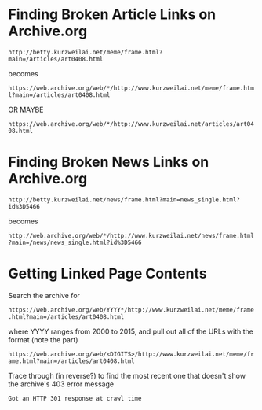 # Finding Broken Article Links on Archive.org

`http://betty.kurzweilai.net/meme/frame.html?main=/articles/art0408.html`

becomes

`https://web.archive.org/web/*/http://www.kurzweilai.net/meme/frame.html?main=/articles/art0408.html`

OR MAYBE

`https://web.archive.org/web/*/http://www.kurzweilai.net/articles/art0408.html`

# Finding Broken News Links on Archive.org

`http://betty.kurzweilai.net/news/frame.html?main=news_single.html?id%3D5466`

becomes

`http://web.archive.org/web/*/http://www.kurzweilai.net/news/frame.html?main=/news/news_single.html?id%3D5466`

# Getting Linked Page Contents

Search the archive for

`https://web.archive.org/web/YYYY*/http://www.kurzweilai.net/meme/frame.html?main=/articles/art0408.html`

where YYYY ranges from 2000 to 2015, and pull out all of the URLs with the format (note the <DIGITS> part)

`https://web.archive.org/web/<DIGITS>/http://www.kurzweilai.net/meme/frame.html?main=/articles/art0408.html`

Trace through (in reverse?) to find the most recent one that doesn't show the archive's 403 error message

`Got an HTTP 301 response at crawl time`
